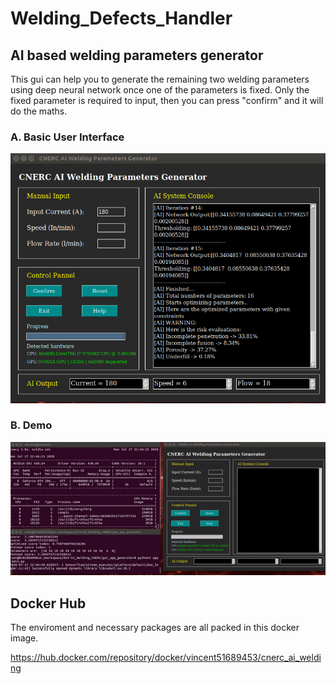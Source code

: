 # Welding_Defects_Handler

AI based welding parameters generator
-------------------------------------------
This gui can help you to generate the remaining two welding parameters using deep neural network once one of the parameters is fixed. Only the fixed parameter is required to input, then you can press "confirm" and it will do the maths.

### A. Basic User Interface
![image](https://github.com/vincent51689453/Welding_Defects_Handler/blob/master/git_image/basic_layout_helpcenter.png)

### B. Demo
![image](https://github.com/vincent51689453/Welding_Defects_Handler/blob/master/git_image/generator_demo.gif)



Docker Hub 
-------------------------------------------
The enviroment and necessary packages are all packed in this docker image.

https://hub.docker.com/repository/docker/vincent51689453/cnerc_ai_welding
